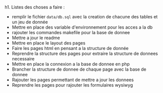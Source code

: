 h1. Listes des choses a faire :
* remplir le fichier `data/db.sql` avec la creation de chacune des tables et un jeu de donnée
* Mettre en place des variable d'environnement pour les acces a la db
* rajouter les commandes makefile pour la base de donnee
* Mettre a jour le readme
* Mettre en place le layout des pages
* Faire les pages html en pensant a la structure de donnée
* Reprendre la structure des pages pour extraire la structure de donnees necessaire
* Mettre en place la connexion a la base de donnee en php
* Brancher la structure de donnee de chaque page avec la base de donnee
* Rajouter les pages permettant de mettre a jour les donnees
* Reprendre les pages pour rajouter les formulaires wysiwyg
